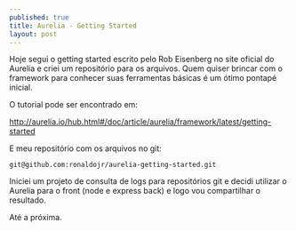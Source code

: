 ```yaml
---
published: true
title: Aurelia - Getting Started
layout: post
---
```

Hoje segui o getting started escrito pelo Rob Eisenberg no site oficial do Aurelia e criei um repositório para os arquivos. Quem quiser brincar com o framework para conhecer suas ferramentas básicas é um  ótimo pontapé inicial. 

O tutorial pode ser encontrado em:

http://aurelia.io/hub.html#/doc/article/aurelia/framework/latest/getting-started

E meu repositório com os arquivos no git:
```
git@github.com:ronaldojr/aurelia-getting-started.git
```

Iniciei um projeto de consulta de logs para repositórios git e decidi utilizar o Aurelia para o front (node e express back) e logo vou compartilhar o resultado.

Até a próxima.

